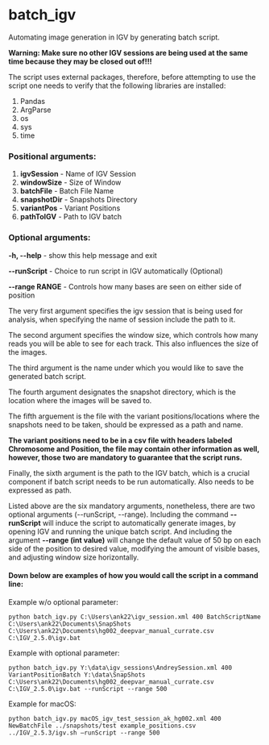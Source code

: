 # batch_igv
Automating image generation in IGV by generating batch script.

**Warning: Make sure no other IGV sessions are being used at the same time because they may be closed out of!!!**

The script uses external packages, therefore, before attempting to use the script one needs to verify that the following libraries are installed:
 1. Pandas
 2. ArgParse
 3. os
 4. sys
 5. time

### Positional arguments:

 1. **igvSession** - Name of IGV Session
 2. **windowSize** - Size of Window
 3. **batchFile** - Batch File Name
 4. **snapshotDir** - Snapshots Directory
 5. **variantPos** - Variant Positions
 6. **pathToIGV** - Path to IGV batch

### Optional arguments:

  **-h, --help** - show this help message and exit
  
  **--runScript** - Choice to run script in IGV automatically (Optional)
  
  **--range RANGE** - Controls how many bases are seen on either side of position

The very first argument specifies the igv session that is being used for analysis, when specifying the name of session include the path to it.

The second argument specifies the window size, which controls how many reads you will be able to see for each track. This also influences the size of the images.

The third argument is the name under which you would like to save the generated batch script.

The fourth argument designates the snapshot directory, which is the location where the images will be saved to.

The fifth arguement is the file with the variant positions/locations where the snapshots need to be taken, should be expressed as a path and name.

**The variant positions need to be in a csv file with headers labeled Chromosome and Position, the file may contain other information as well, however, those two are mandatory to guarantee that the script runs.**

Finally, the sixth argument is the path to the IGV batch, which is a crucial component if batch script needs to be run automatically. Also needs to be expressed as path.

Listed above are the six mandatory arguments, nonetheless, there are two optional arguments (--runScript, --range).
Including the command **--runScript** will induce the script to automatically generate images, by opening IGV and running the unique batch script. And including the argument **--range (int value)** will change the default value of 50 bp on each side of the position to desired value, modifying the amount of visible bases, and adjusting window size horizontally.  

#### Down below are examples of how you would call the script in a command line:

Example w/o optional parameter: 
```
python batch_igv.py C:\Users\ank22\igv_session.xml 400 BatchScriptName C:\Users\ank22\Documents\SnapShots C:\Users\ank22\Documents\hg002_deepvar_manual_currate.csv C:\IGV_2.5.0\igv.bat
```

Example with optional parameter: 
```
python batch_igv.py Y:\data\igv_sessions\AndreySession.xml 400 VariantPositionBatch Y:\data\SnapShots C:\Users\ank22\Documents\hg002_deepvar_manual_currate.csv C:\IGV_2.5.0\igv.bat --runScript --range 500
```

Example for macOS:
```
python batch_igv.py macOS_igv_test_session_ak_hg002.xml 400 NewBatchFile ../snapshots/test example_positions.csv ../IGV_2.5.3/igv.sh –runScript --range 500
```
